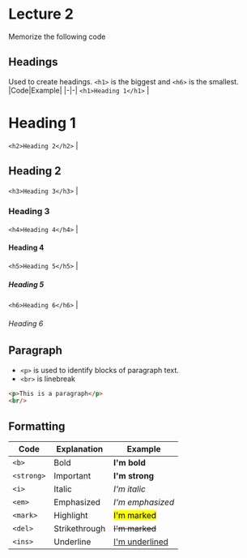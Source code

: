 # Lecture 2
Memorize the following code

## Headings
Used to create headings. `<h1>` is the biggest and `<h6>` is the smallest.
|Code|Example|
|-|-|
`<h1>Heading 1</h1>` | <h1>Heading 1</h1>
`<h2>Heading 2</h2>` | <h2>Heading 2</h2>
`<h3>Heading 3</h3>` | <h3>Heading 3</h3>
`<h4>Heading 4</h4>` | <h4>Heading 4</h4>
`<h5>Heading 5</h5>` | <h5>Heading 5</h5>
`<h6>Heading 6</h6>` | <h6>Heading 6</h6>

## Paragraph
- `<p>` is used to identify blocks of paragraph text.  
- `<br>` is linebreak
```html
<p>This is a paragraph</p>
<br/>
```

## Formatting
|Code|Explanation|Example|
|--|--|--|
|`<b>`| Bold  | <b>I'm bold</b>
|`<strong>` | Important  | <strong>I'm strong</strong>
|`<i>` | Italic  | <i>I'm italic</i>
| `<em>` | Emphasized  | <em>I'm emphasized</em>
| `<mark>` | Highlight  | <mark>I'm marked</mark>
| `<del>` | Strikethrough | <del>I'm marked</del>
| `<ins>` | Underline | <ins>I'm underlined</ins>

